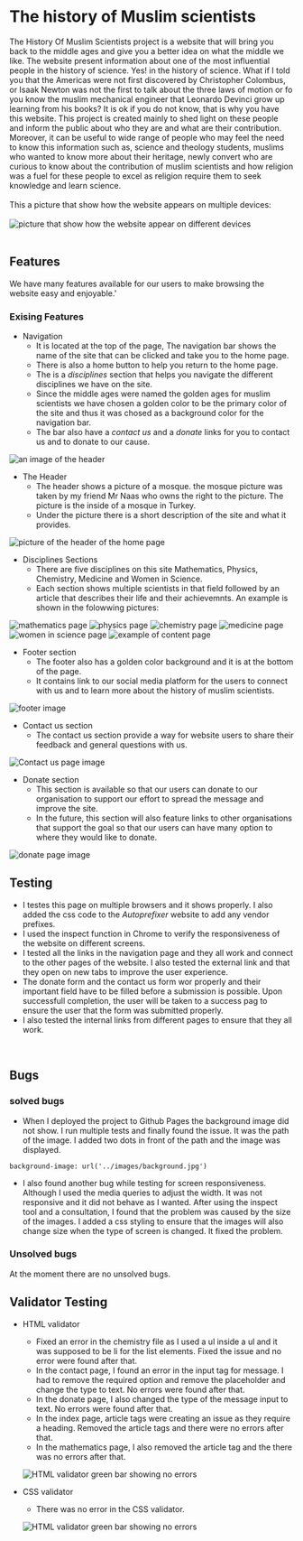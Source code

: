 # The history of Muslim scientists

The History Of Muslim Scientists project is a website that will bring you back to the middle ages and give you a better idea on what the middle we like. The website present information about one of the most influential people in the history of science. Yes! in the history of science. What if I told you that the Americas were not first discovered by Christopher Colombus, or Isaak Newton was not the first to talk about the three laws of motion or fo you know the muslim mechanical engineer that Leonardo Devinci grow up learning from his books? It is ok if you do not know, that is why you have this website. This project is created mainly to shed light on these people and inform the public about who they are and what are their contribution.<br>
Moreover, it can be useful to wide range of people who may feel the need to know this information such as, science and theology students, muslims who wanted to know more about their heritage, newly convert who are curious to know about the contribution of muslim scientists and how religion was a fuel for these people to excel as religion require them to seek knowledge and learn science. <br>
<br>
This a picture that show how the website appears on multiple devices:<br><br>
![picture that show how the website appear on different devices](/assets/readmeimages/projectondevices.png)
<br><br>

## Features <br>
We have many features available for our users to make browsing the website easy and enjoyable.'

### Exising Features

- Navigation
    - It is located at the top of the page, The navigation bar shows the name of the site that can be clicked and take you to the home page.
    - There is also a home button to help you return to the home page.
    - The is a _disciplines_ section that helps you navigate the different disciplines we have on the site.
    - Since the middle ages were named the golden ages for muslim scientists we have chosen a golden color to be the primary color of the site and thus it was chosed as a background color for the navigation bar.
    - The bar also have a _contact us_ and a _donate_ links for you to contact us and to donate to our cause.

![an image of the header](/assets/readmeimages/navigation.png)
<br>

- The Header
    - The header shows a picture of a mosque. the mosque picture was taken by my friend Mr Naas who owns the right to the picture. The picture is the inside of a mosque in Turkey.
    - Under the picture there is a short description of the site and what it provides.

![picture of the header of the home page](assets/readmeimages/header.png)
<br>

- Disciplines Sections
    - There are five disciplines on this site Mathematics, Physics, Chemistry, Medicine and Women in Science.
    - Each section shows multiple scientists in that field followed by an article that describes their life and their achievemnts. An example is shown in the folowwing pictures:

![mathematics page](assets/readmeimages/methematics.png)
![physics page](assets/readmeimages/physics.png)
![chemistry page](assets/readmeimages/chemistry.png)
![medicine page](assets/readmeimages/medicine.png)
![women in science page](assets/readmeimages/wis.png)
![example of content page](assets/readmeimages/content.png)

- Footer section
    - The footer also has a golden color background and it is at the bottom of the page.
    - It contains link to our social media platform for the users to connect with us and to learn more about the history of muslim scientists.

![footer image](assets/readmeimages/footer.png)

- Contact us section
    - The contact us section provide a way for website users to share their feedback and general questions with us.

![Contact us page image](assets/readmeimages/contactus.png)

- Donate section
    - This section is available so that our users can donate to our organisation to support our effort to spread the message and improve the site.
    - In the future, this section will also feature links to other organisations that support the goal so that our users can have many option to where they would like to donate.

![donate page image](assets/readmeimages/donate.png)

## Testing

* I testes this page on multiple browsers and it shows properly. I also added the css code to the _Autoprefixer_ website to add any vendor prefixes.
* I used the inspect function in Chrome to verify the responsiveness of the website on different screens.
* I tested all the links in the navigation page and they all work and connect to the other pages of the website. I also tested the external link and that they open on new tabs to improve the user experience.
* The donate form and the contact us form wor properly and their important field have to be filled before a submission is possible. Upon successfull completion, the user will be taken to a success pag to ensure the user that the form was submitted properly.
* I also tested the internal links from different pages to ensure that they all work.
<br>

## Bugs <br>

### solved bugs <br>

* When I deployed the project to Github Pages the background image did not show. I run multiple tests and finally found the issue. It was the path of the image. I added two dots in front of the path and the image was displayed.

 ```background-image: url('../images/background.jpg')```

* I also found another bug while testing for screen responsiveness. Although I used the media queries to adjust the width. It was not responsive and it did not behave as I wanted. After using the inspect tool and a consultation, I found that the problem was caused by the size of the images. I added a css styling to ensure that the images will also change size when the type of screen is changed. It fixed the problem.

### Unsolved bugs

At the moment there are no unsolved bugs.

## Validator Testing

* HTML validator

    * Fixed an error in the chemistry file as I used a ul inside a ul and it was supposed to be li for the list elements. Fixed the issue and no error were found after that.
    * In the contact page, I found an error in the input tag for message. I had to remove the required option and remove the placeholder and change the type to text. No errors were found after that.
    * In the donate page, I also changed the type of the message input to text. No errors were found after that.
    * In the index page, article tags were creating an issue as they require a heading. Removed the article tags and there were no errors after that.
    * In the mathematics page, I also removed the article tag and the there was no errors after that.

    ![HTML validator green bar showing no errors](assets/readmeimages/validator.png)

* CSS validator
    * There was no error in the CSS validator.

     ![HTML validator green bar showing no errors](assets/readmeimages/cssvalidator.png)









